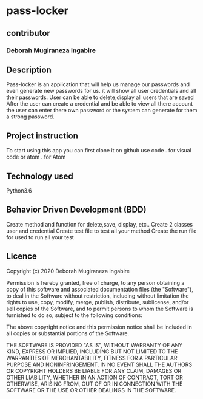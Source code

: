 # pass-locker

## contributor

### Deborah Mugiraneza Ingabire

## Description
Pass-locker is an application that will help us manage our passwords and even generate new passwords for us. it will show all user credentials and all their passwords. User can be able to delete,display all users that are saved After the user can create a credential and be able to view all there account the user can enter there own password or the system can generate for them a strong password.


## Project instruction
To start using this app you can first clone it on github use code . for visual code or atom . for Atom

## Technology used
Python3.6


## Behavior Driven Development (BDD)
Create method and function for delete,save, display, etc..
Create 2 classes user and credential
Create test file to test all your method
Create the run file for used to run all your test

## Licence

Copyright (c) 2020 Deborah Mugiraneza Ingabire

Permission is hereby granted, free of charge, to any person obtaining a copy of this software and associated documentation files (the "Software"), to deal in the Software without restriction, including without limitation the rights to use, copy, modify, merge, publish, distribute, sublicense, and/or sell copies of the Software, and to permit persons to whom the Software is furnished to do so, subject to the following conditions:

The above copyright notice and this permission notice shall be included in all copies or substantial portions of the Software.

THE SOFTWARE IS PROVIDED "AS IS", WITHOUT WARRANTY OF ANY KIND, EXPRESS OR IMPLIED, INCLUDING BUT NOT LIMITED TO THE WARRANTIES OF MERCHANTABILITY, FITNESS FOR A PARTICULAR PURPOSE AND NONINFRINGEMENT. IN NO EVENT SHALL THE AUTHORS OR COPYRIGHT HOLDERS BE LIABLE FOR ANY CLAIM, DAMAGES OR OTHER LIABILITY, WHETHER IN AN ACTION OF CONTRACT, TORT OR OTHERWISE, ARISING FROM, OUT OF OR IN CONNECTION WITH THE SOFTWARE OR THE USE OR OTHER DEALINGS IN THE SOFTWARE.
